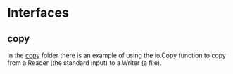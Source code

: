 # Interfaces

## copy

In the [copy](./copy) folder there is an example of using the io.Copy function to copy from a Reader (the standard input) to a Writer (a file).
